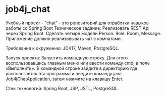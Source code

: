 # job4j_chat
Учебный проект - "chat" - это репозиторий для отработки навыков работы со Spring Boot
Техническое задание:  Реализовать REST Api через Spring Boot.
Сделать четыре модели Person. Role. Room, Message. Приложение должно реализовывать чат c комнатами.

Требования к окружению: JDK17, Maven, PostgreSQL.

Запуск проекта: Запустить командную строку. Для этого воспользовавшись главным меню или ввести команду cmd,
в поле «Выполнить». В командной строке зайдите в директорию где распологается эта программа
и введите команду java Job4jChatApplication, затем нажмите на клавишу Enter.

[//]: # (![Image of level]&#40;/images/image001.png&#41;)

Стек технологий: Spring Boot, JSP, JSTL, PostgreSQL.


